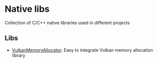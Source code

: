 # Native libs

Collection of C/C++ native libraries used in different projects

## Libs

- [VulkanMemoryAllocator](https://github.com/GPUOpen-LibrariesAndSDKs/VulkanMemoryAllocator): Easy to integrate Vulkan memory allocation library